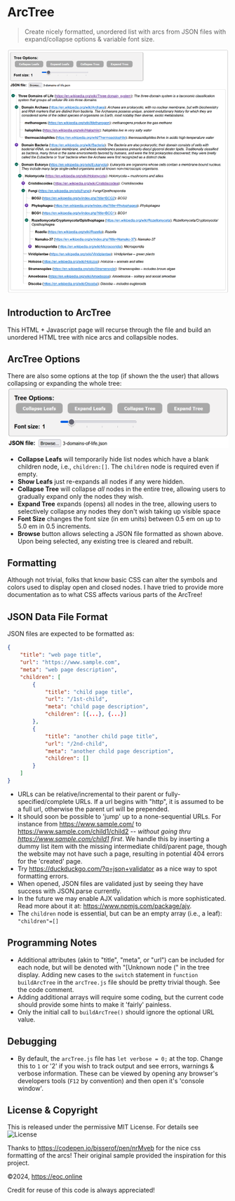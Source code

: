 # ArcTree

> Create nicely formatted, unordered list with arcs from JSON files with
> expand/collapse options &amp; variable font size.

![ArcTree](imgs/ArcTree.png)

## Introduction to ArcTree

This HTML + Javascript page will recurse through the file and build an unordered
HTML tree with nice arcs and collapsible nodes.

## ArcTree Options

There are also some options at the top (if shown the the user) that allows
collapsing or expanding the whole tree:
![Options Dialog for ArcTree](imgs/ArcTreeOptions.png)

- **Collapse Leafs** will temporarily hide list nodes which have a blank
  children node, i.e., `children:[]`. The `children` node is required even if
  empty.
- **Show Leafs** just re-expands all nodes if any were hidden.
- **Collapse Tree** will collapse _all_ nodes in the entire tree, allowing users
  to gradually expand only the nodes they wish.
- **Expand Tree** expands (opens) all nodes in the tree, allowing users to
  selectively collapse any nodes they don't wish taking up visible space
- **Font Size** changes the font size (in em units) between 0.5 em on up to 5.0
  em in 0.5 increments.
- **Browse** button allows selecting a JSON file formatted as shown above. Upon
  being selected, any existing tree is cleared and rebuilt.

## Formatting

Although not trivial, folks that know basic CSS can alter the symbols and colors
used to display open and closed nodes. I have tried to provide more
documentation as to what CSS affects various parts of the ArcTree!

## JSON Data File Format

JSON files are expected to be formatted as:

```JSON
{
    "title": "web page title",
    "url": "https://www.sample.com",
    "meta": "web page description",
    "children": [
        {
            "title": "child page title",
            "url": "/1st-child",
            "meta": "child page description",
            "children": [{...}, {...}]
        },
        {
            "title": "another child page title",
            "url": "/2nd-child",
            "meta": "another child page description",
            "children": []
        }
    ]
}
```

- URLs can be relative/incremental to their parent or fully-specified/complete
  URLs. If a url begins with "http", it is assumed to be a full url, otherwise
  the parent url will be prepended.
- It should soon be possible to 'jump' up to a none-sequential URLs. For
  instance from https://www.sample.com/ to https://www.sample.com/child1/child2
  -- _without going thru https://www.sample.com/child1 first_. We handle this by
  inserting a dummy list item with the missing intermediate child/parent page,
  though the website may not have such a page, resulting in potential 404 errors
  for the 'created' page.
- Try https://duckduckgo.com/?q=json+validator as a nice way to spot formatting
  errors.
- When opened, JSON files are validated just by seeing they have success with
  JSON.parse currently.
- In the future we may enable AJX validation which is more sophisticated. Read
  more about it at: https://www.npmjs.com/package/ajv.
- The `children` node is essential, but can be an empty array (i.e., a leaf):
  `"children"=[]`

## Programming Notes

- Additional attributes (akin to "title", "meta", or "url") can be included for
  each node, but will be denoted with "[Unknown node (" in the tree display.
  Adding new cases to the `switch` statement in `function buildArcTree` in the
  `arcTree.js` file should be pretty trivial though. See the code comment.
- Adding additional arrays will require some coding, but the current code should
  provide some hints to make it 'fairly' painless.
- Only the initial call to `buildArcTree()` should ignore the optional URL
  value.

## Debugging

- By default, the `arcTree.js` file has `let verbose = 0;` at the top. Change
  this to `1` or '2' if you wish to track output and see errors, warnings &
  verbose information. These can be viewed by opening any browser's developers
  tools (`F12` by convention) and then open it's 'console window'.

## License & Copyright

This is released under the permissive MIT License. For details see
![License](LICENSE)

Thanks to https://codepen.io/bisserof/pen/nrMveb for the nice css formatting of
the arcs! Their original sample provided the inspiration for this project.

©2024, https://eoc.online

Credit for reuse of this code is always appreciated!

